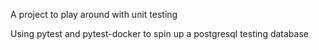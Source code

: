 A project to play around with unit testing

Using pytest and pytest-docker to spin up a postgresql testing database
